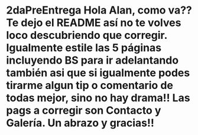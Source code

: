 # 2daPreEntrega Hola Alan, como va?? Te dejo el README así no te volves loco descubriendo que corregir. Igualmente estile las 5 páginas incluyendo BS para ir adelantando también asi que si igualmente podes tirarme algun tip o comentario de todas mejor, sino no hay drama!! Las pags a corregir son Contacto y Galería. Un abrazo y gracias!!

